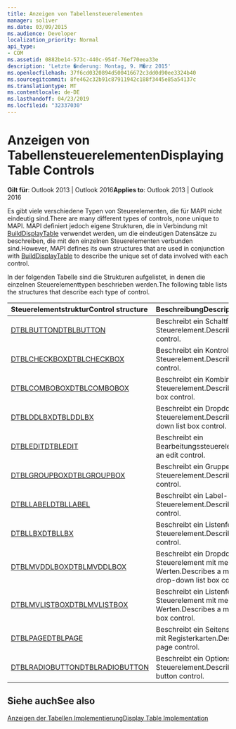 ```yaml
---
title: Anzeigen von Tabellensteuerelementen
manager: soliver
ms.date: 03/09/2015
ms.audience: Developer
localization_priority: Normal
api_type:
- COM
ms.assetid: 0882be14-573c-440c-954f-76ef70eea33e
description: 'Letzte �nderung: Montag, 9. M�rz 2015'
ms.openlocfilehash: 37f6cd0320894d500416672c3dd0d90ee3324b40
ms.sourcegitcommit: 8fe462c32b91c87911942c188f3445e85a54137c
ms.translationtype: MT
ms.contentlocale: de-DE
ms.lasthandoff: 04/23/2019
ms.locfileid: "32337030"
---
```

# <a name="displaying-table-controls"></a><span data-ttu-id="88e52-103">Anzeigen von Tabellensteuerelementen</span><span class="sxs-lookup"><span data-stu-id="88e52-103">Displaying Table Controls</span></span>

  
  
<span data-ttu-id="88e52-104">**Gilt für**: Outlook 2013 | Outlook 2016</span><span class="sxs-lookup"><span data-stu-id="88e52-104">**Applies to**: Outlook 2013 | Outlook 2016</span></span> 
  
<span data-ttu-id="88e52-105">Es gibt viele verschiedene Typen von Steuerelementen, die für MAPI nicht eindeutig sind.</span><span class="sxs-lookup"><span data-stu-id="88e52-105">There are many different types of controls, none unique to MAPI.</span></span> <span data-ttu-id="88e52-106">MAPI definiert jedoch eigene Strukturen, die in Verbindung mit [BuildDisplayTable](builddisplaytable.md) verwendet werden, um die eindeutigen Datensätze zu beschreiben, die mit den einzelnen Steuerelementen verbunden sind.</span><span class="sxs-lookup"><span data-stu-id="88e52-106">However, MAPI defines its own structures that are used in conjunction with [BuildDisplayTable](builddisplaytable.md) to describe the unique set of data involved with each control.</span></span> 
  
<span data-ttu-id="88e52-107">In der folgenden Tabelle sind die Strukturen aufgelistet, in denen die einzelnen Steuerelementtypen beschrieben werden.</span><span class="sxs-lookup"><span data-stu-id="88e52-107">The following table lists the structures that describe each type of control.</span></span> 
  
|<span data-ttu-id="88e52-108">**Steuerelementstruktur**</span><span class="sxs-lookup"><span data-stu-id="88e52-108">**Control structure**</span></span>|<span data-ttu-id="88e52-109">**Beschreibung**</span><span class="sxs-lookup"><span data-stu-id="88e52-109">**Description**</span></span>|
|:-----|:-----|
|[<span data-ttu-id="88e52-110">DTBLBUTTON</span><span class="sxs-lookup"><span data-stu-id="88e52-110">DTBLBUTTON</span></span>](dtblbutton.md) <br/> |<span data-ttu-id="88e52-111">Beschreibt ein Schaltflächen-Steuerelement.</span><span class="sxs-lookup"><span data-stu-id="88e52-111">Describes a button control.</span></span>  <br/> |
|[<span data-ttu-id="88e52-112">DTBLCHECKBOX</span><span class="sxs-lookup"><span data-stu-id="88e52-112">DTBLCHECKBOX</span></span>](dtblcheckbox.md) <br/> |<span data-ttu-id="88e52-113">Beschreibt ein Kontrollkästchen-Steuerelement.</span><span class="sxs-lookup"><span data-stu-id="88e52-113">Describes a check box control.</span></span>  <br/> |
|[<span data-ttu-id="88e52-114">DTBLCOMBOBOX</span><span class="sxs-lookup"><span data-stu-id="88e52-114">DTBLCOMBOBOX</span></span>](dtblcombobox.md) <br/> |<span data-ttu-id="88e52-115">Beschreibt ein Kombinationsfeld-Steuerelement.</span><span class="sxs-lookup"><span data-stu-id="88e52-115">Describes a combo box control.</span></span>  <br/> |
|[<span data-ttu-id="88e52-116">DTBLDDLBX</span><span class="sxs-lookup"><span data-stu-id="88e52-116">DTBLDDLBX</span></span>](dtblddlbx.md) <br/> |<span data-ttu-id="88e52-117">Beschreibt ein Dropdown-Listenfeld-Steuerelement.</span><span class="sxs-lookup"><span data-stu-id="88e52-117">Describes a drop-down list box control.</span></span>  <br/> |
|[<span data-ttu-id="88e52-118">DTBLEDIT</span><span class="sxs-lookup"><span data-stu-id="88e52-118">DTBLEDIT</span></span>](dtbledit.md) <br/> |<span data-ttu-id="88e52-119">Beschreibt ein Bearbeitungssteuerelement.</span><span class="sxs-lookup"><span data-stu-id="88e52-119">Describes an edit control.</span></span>  <br/> |
|[<span data-ttu-id="88e52-120">DTBLGROUPBOX</span><span class="sxs-lookup"><span data-stu-id="88e52-120">DTBLGROUPBOX</span></span>](dtblgroupbox.md) <br/> |<span data-ttu-id="88e52-121">Beschreibt ein Gruppenfeld-Steuerelement.</span><span class="sxs-lookup"><span data-stu-id="88e52-121">Describes a group box control.</span></span>  <br/> |
|[<span data-ttu-id="88e52-122">DTBLLABEL</span><span class="sxs-lookup"><span data-stu-id="88e52-122">DTBLLABEL</span></span>](dtbllabel.md) <br/> |<span data-ttu-id="88e52-123">Beschreibt ein Label-Steuerelement.</span><span class="sxs-lookup"><span data-stu-id="88e52-123">Describes a label control.</span></span>  <br/> |
|[<span data-ttu-id="88e52-124">DTBLLBX</span><span class="sxs-lookup"><span data-stu-id="88e52-124">DTBLLBX</span></span>](dtbllbx.md) <br/> |<span data-ttu-id="88e52-125">Beschreibt ein Listenfeld-Steuerelement.</span><span class="sxs-lookup"><span data-stu-id="88e52-125">Describes a list box control.</span></span>  <br/> |
|[<span data-ttu-id="88e52-126">DTBLMVDDLBOX</span><span class="sxs-lookup"><span data-stu-id="88e52-126">DTBLMVDDLBOX</span></span>](dtblmvddlbox.md) <br/> |<span data-ttu-id="88e52-127">Beschreibt ein Dropdown-Listenfeld-Steuerelement mit mehreren Werten.</span><span class="sxs-lookup"><span data-stu-id="88e52-127">Describes a multiple-value drop-down list box control.</span></span>  <br/> |
|[<span data-ttu-id="88e52-128">DTBLMVLISTBOX</span><span class="sxs-lookup"><span data-stu-id="88e52-128">DTBLMVLISTBOX</span></span>](dtblmvlistbox.md) <br/> |<span data-ttu-id="88e52-129">Beschreibt ein Listenfeld-Steuerelement mit mehreren Werten.</span><span class="sxs-lookup"><span data-stu-id="88e52-129">Describes a multiple-value list box control.</span></span>  <br/> |
|[<span data-ttu-id="88e52-130">DTBLPAGE</span><span class="sxs-lookup"><span data-stu-id="88e52-130">DTBLPAGE</span></span>](dtblpage.md) <br/> |<span data-ttu-id="88e52-131">Beschreibt ein Seitensteuerelement mit Registerkarten.</span><span class="sxs-lookup"><span data-stu-id="88e52-131">Describes a tabbed page control.</span></span>  <br/> |
|[<span data-ttu-id="88e52-132">DTBLRADIOBUTTON</span><span class="sxs-lookup"><span data-stu-id="88e52-132">DTBLRADIOBUTTON</span></span>](dtblradiobutton.md) <br/> |<span data-ttu-id="88e52-133">Beschreibt ein Optionsfeld-Steuerelement.</span><span class="sxs-lookup"><span data-stu-id="88e52-133">Describes an option button control.</span></span>  <br/> |
   
## <a name="see-also"></a><span data-ttu-id="88e52-134">Siehe auch</span><span class="sxs-lookup"><span data-stu-id="88e52-134">See also</span></span>



[<span data-ttu-id="88e52-135">Anzeigen der Tabellen Implementierung</span><span class="sxs-lookup"><span data-stu-id="88e52-135">Display Table Implementation</span></span>](display-table-implementation.md)

